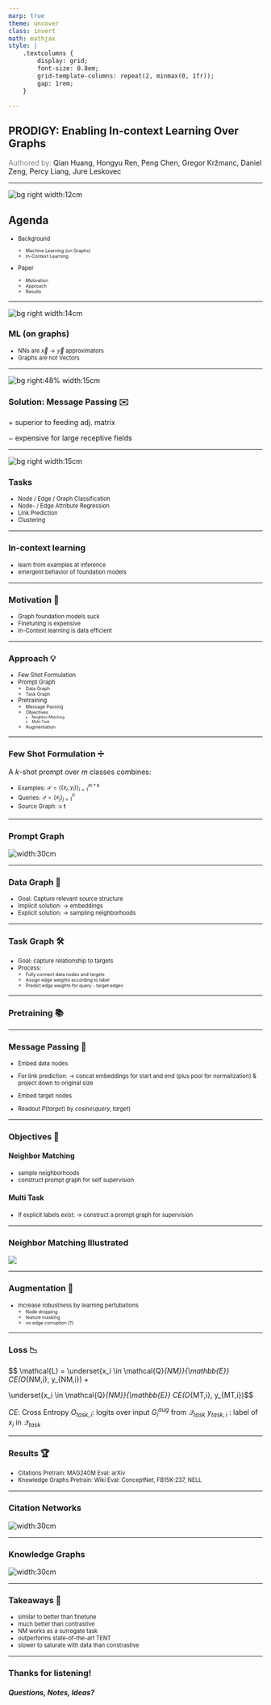 ```yaml
---
marp: true
theme: uncover
class: invert
math: mathjax
style: |
    .textcolumns {
        display: grid;
        font-size: 0.8em;
        grid-template-columns: repeat(2, minmax(0, 1fr));
        gap: 1rem;
    }

---
```


<style>
  section {
        background-image: url('res/boschfooter.png');
        background-repeat: no-repeat;
        background-position: bottom 0px right;
        background-size: 100% 30px ;
    }
    ul {
        font-size: 0.8em;
    }
</style>

## PRODIGY: Enabling In-context Learning Over Graphs

<span style="color:grey">Authored by:</span> Qian Huang, Hongyu Ren, Peng Chen, Gregor Kržmanc, Daniel Zeng, Percy Liang, 
Jure Leskovec

---

![bg right width:12cm](res/abstract.png)

## Agenda

* Background
    - Machine Learning (on Graphs)
    - In-Context Learning

* Paper
    * Motivation
    * Approach
    * Results

---

![bg right width:14cm](res/neural_network.png)

### ML (on graphs)

* NNs are $\vec{x} \rightarrow \vec{y}$ approximators
* Graphs are not Vectors

---

![bg right:48% width:15cm](res/message_passing.png)

### Solution: Message Passing :envelope:

<div style="text-align: left;">
&plus; superior to feeding adj. matrix

&minus; expensive for large receptive fields
</div>

---

![bg right width:15cm](res/koenigsberg.png)

### Tasks

* Node / Edge / Graph Classification
* Node- / Edge Attribute Regression
* Link Prediction
* Clustering

---

### In-context learning

* learn from examples at inference
* emergent behavior of foundation models



---

### Motivation :construction:

* Graph foundation models suck
* Finetuning is expensive
* In-Context learning is data efficient

---

### Approach :bulb:

* Few Shot Formulation
* Prompt Graph
    - Data Graph
    - Task Graph
* Pretraining
    * Message Passing
    * Objectives
        - Neighbor Matching
        - Multi-Task
    * Augmentation

---

### Few Shot Formulation :heavy_division_sign:

A $k$-shot prompt over $m$ classes combines:

- Examples: $\mathcal{S} = \{(x_i, y_i)\}_{i=1}^{m*k}$
- Queries: $\mathcal{Q} = \{x_j\}_{j=1}^{n}$
- Source Graph: $\mathcal{G}$ :exclamation:

---

### Prompt Graph

![width:30cm](res/prompt_graph.png)

---

### Data Graph :floppy_disk:

* Goal: Capture relevant source structure
* Implicit solution: 
    -> embeddings
* Explicit solution: 
    -> sampling neighborhoods

---

### Task Graph :hammer_and_wrench:

* Goal: capture relationship to targets
* Process: 
    * Fully connect data nodes and targets
    * Assign edge weights according to label
    * Predict edge weights for query - target edges

---

### Pretraining :books:

---

### Message Passing :love_letter:

* Embed data nodes
* For link prediction:
    -> concat embeddings for start and end (plus pool for normalization) & project down to original size

* Embed target nodes
* Readout $P(target)$ by $cosine(query, target)$

---

### Objectives :dart:

<div class="textcolumns">

<div>

#### Neighbor Matching

* sample neighborhoods
* construct prompt graph for self supervision

</div>

<div>

#### Multi Task

* If explicit labels exist:
    -> construct a prompt graph for supervision

</div>
</div>

---

### Neighbor Matching Illustrated

![](res/nb_matching.png)
    

---

### Augmentation :wrench:

* increase robustness by learning pertubations
    - Node dropping
    - feature masking
    - no edge corruption (?)

---

### Loss :chart_with_downwards_trend:

$$ \mathcal{L} = 
\underset{x_i \in \mathcal{Q}_{NM}}{\mathbb{E}} CE(O_{NM,i}, y_{NM,i}) + 

\underset{x_i \in \mathcal{Q}_{NM}}{\mathbb{E}} CE(O_{MT,i}, y_{MT,i})$$

$CE$: Cross Entropy
$O_{task,i}$: logits over input  $G_i^{aug}$ from $\mathcal{Q}_{task}$
$y_{task,i}$ : label of $x_i$ in $\mathcal{Q}_{task}$

---

### Results :trophy:

* Citations
Pretrain: MAG240M
Eval: arXiv
* Knowledge Graphs
Pretrain: Wiki
Eval: ConceptNet, FB15K-237, NELL

---

### Citation Networks

![width:30cm](res/tab1.png)

---

### Knowledge Graphs

![width:30cm](res/tab2.png)

---

### Takeaways :pizza:

* similar to better than finetune
* much better than contrastive
* NM works as a surrogate task
* outperforms state-of-the-art TENT
* slower to saturate with data than constrastive

---

### Thanks for listening!
##### Questions, Notes, Ideas?

